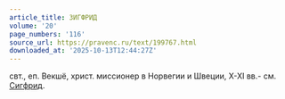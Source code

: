 ```yaml
---
article_title: ЗИГФРИД
volume: '20'
page_numbers: '116'
source_url: https://pravenc.ru/text/199767.html
downloaded_at: '2025-10-13T12:44:27Z'
---
```


свт., еп. Векшё, христ. миссионер в Норвегии и Швеции, X-XI вв.- см. [Сигфрид](https://pravenc.ru/text/Сигфрид.html).
